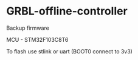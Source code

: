 # GRBL-offline-controller
Backup firmware

MCU - STM32F103C8T6

To flash use stlink or uart (BOOT0 connect to 3v3)
